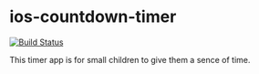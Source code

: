 # ios-countdown-timer
[![Build Status](https://travis-ci.org/katyaskvo/ios-countdown-timer.svg?branch=master)](https://travis-ci.org/katyaskvo/ios-countdown-timer)

This timer app is for small children to give them a sence of time.
